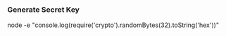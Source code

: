 #

### Generate Secret Key

node -e "console.log(require('crypto').randomBytes(32).toString('hex'))"
